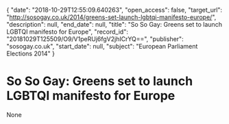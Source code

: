{
  "date": "2018-10-29T12:55:09.640263", 
  "open_access": false, 
  "target_url": "http://sosogay.co.uk/2014/greens-set-launch-lgbtqi-manifesto-europe/", 
  "description": null, 
  "end_date": null, 
  "title": "So So Gay: Greens set to launch LGBTQI manifesto for Europe", 
  "record_id": "20181029T125509/O9/V1peRUj6fgV2jhICrYQ==", 
  "publisher": "sosogay.co.uk", 
  "start_date": null, 
  "subject": "European Parliament Elections 2014"
}

# So So Gay: Greens set to launch LGBTQI manifesto for Europe

None